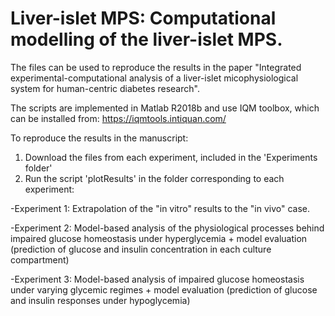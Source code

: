 # Liver-islet MPS: Computational modelling of the liver-islet MPS.

The files can be used to reproduce the results in the paper "Integrated experimental-computational analysis of a liver-islet micophysiological system for human-centric diabetes research". 

The scripts are implemented in Matlab R2018b and use IQM toolbox, which can be installed from:
https://iqmtools.intiquan.com/

To reproduce the results in the manuscript:

1. Download the files from each experiment, included in the 'Experiments folder'
2. Run the script 'plotResults' in the folder corresponding to each experiment:

-Experiment 1: Extrapolation of the "in vitro" results to the "in vivo" case.

-Experiment 2: Model-based analysis of the physiological processes behind impaired glucose homeostasis under hyperglycemia + model evaluation (prediction of glucose and insulin concentration in each culture compartment)

-Experiment 3: Model-based analysis of impaired glucose homeostasis under varying glycemic regimes + model evaluation (prediction of glucose and insulin responses under hypoglycemia)









